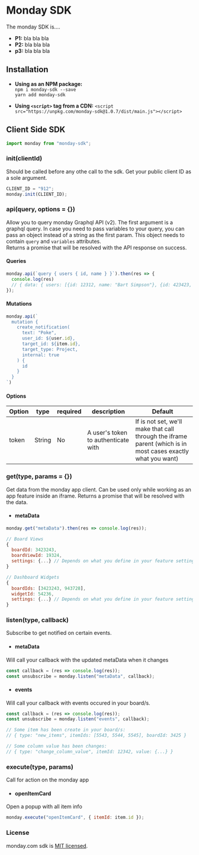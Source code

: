 



# Monday SDK
The monday SDK is....
* **P1:** bla bla bla
* **P2:** bla bla bla
* **p3:** bla bla bla


## Installation
* **Using as an NPM package:**  
  ```npm i monday-sdk --save```  
  ```yarn add monday-sdk```
  
* **Using `<script>` tag from a CDN:** `<script src="https://unpkg.com/monday-sdk@1.0.7/dist/main.js"></script>`


## Client Side SDK
```javascript
import monday from "monday-sdk";
```

### **init(clientId)**
Should be called before any othe call to the sdk. Get your public client ID as a sole argument.
```javascript
CLIENT_ID = "912";
monday.init(CLIENT_ID);
```

### **api(query, options = {})**
Allow you to query monday Graphql API (v2). The first argument is a graphql query.
In case you need to pass variables to your query, you can pass an object instead of a string as the first param. This object needs to contain `query` and `variables` attributes.  
Returns a promise that will be resolved with the API response on success.


#### **Queries**
```javascript
monday.api(`query { users { id, name } }`).then(res => {
  console.log(res)
  // { data: { users: [{id: 12312, name: "Bart Simpson"}, {id: 423423, name: "Homer Simpson"}] } }
});
```

#### **Mutations**
```javascript
monday.api(`
  mutation {
    create_notification(
      text: "Poke",
      user_id: ${user.id},
      target_id: ${item.id},
      target_type: Project,
      internal: true
    ) {
      id
    }
  }
`)
```

#### **Options**
|Option|type|required|description|Default|
|--|--|--|--|--|
|token|String|No|A user's token to authenticate with|If is not set, we'll make that call through the iframe parent (which is in most cases exactly what you want)

### **get(type, params = {})**
Get data from the monday app client. Can be used only while working as an app feature inside an iframe.
Returns a promise that will be resolved with the data.

* #### metaData
```javascript
monday.get("metaData").then(res => console.log(res));
```

```javascript
// Board Views
{
  boardId: 3423243, 
  boardViewId: 19324,
  settings: {...} // Depends on what you define in your feature settings
}

// Dashboard Widgets
{
  boardIds: [3423243, 943728], 
  widgetId: 54236,
  settings: {...} // Depends on what you define in your feature settings
}
```


### **listen(type, callback)**
Subscribe to get notified on certain events.

* #### metaData
Will call your callback with the updated metaData when it changes
```javascript
const callback = (res => console.log(res));
const unsubscribe = monday.listen("metaData", callback);
```
* #### events
Will call your callback with events occured in your board/s.
```javascript
const callback = (res => console.log(res));
const unsubscribe = monday.listen("events", callback);

// Some item has been create in your board/s:
// { type: "new_items", itemIds: [5543, 5544, 5545], boardId: 3425 } 

// Some column value has been changes:
// { type: "change_column_value", itemId: 12342, value: {...} } 
```

### **execute(type, params)**
Call for action on the monday app

* #### openItemCard
Open a popup with all item info

```javascript
monday.execute("openItemCard", { itemId: item.id });
```


### License
monday.com sdk is [MIT licensed](./LICENSE).
